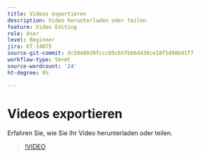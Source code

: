 ```yaml
---
title: Videos exportieren
description: Video herunterladen oder teilen
feature: Video Editing
role: User
level: Beginner
jira: KT-14875
source-git-commit: dc50e8039fccc85c65fbb6d436ce18f5d90b91f7
workflow-type: tm+mt
source-wordcount: '24'
ht-degree: 0%

---
```


# Videos exportieren

Erfahren Sie, wie Sie Ihr Video herunterladen oder teilen.

>[!VIDEO](https://video.tv.adobe.com/v/3427093?quality=12&learn=on&hidetitle=true)

